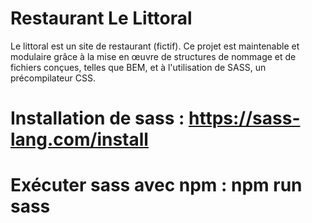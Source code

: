 # Restaurant Le Littoral
Le littoral est un site de restaurant (fictif).
Ce projet est maintenable et modulaire grâce à la mise en œuvre de structures de nommage
et de fichiers conçues, telles que BEM, et à l'utilisation de SASS, un précompilateur CSS.


# Installation de sass    :  https://sass-lang.com/install
# Exécuter sass avec npm :  npm run sass



